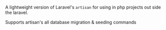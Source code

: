 A lightweight version of Laravel's `artisan` for using in php projects out side the laravel. 

Supports artisan's all database migration & seeding commands

